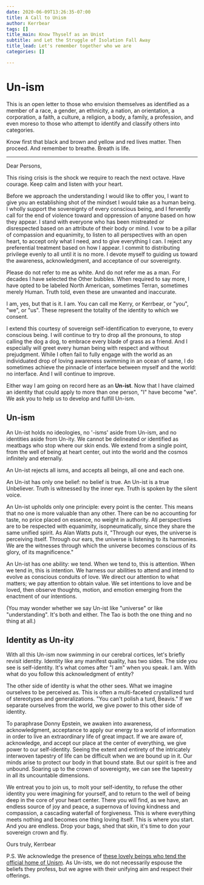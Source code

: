```yaml
---
date: 2020-06-09T13:26:35-07:00
title: A Call to Unism
author: Kerrbear
tags: []
title_main: Know Thyself as an Unist
subtitle: and Let the Struggle of Isolation Fall Away
title_lead: Let's remember together who we are
categories: []

---
```

# Un-ism

This is an open letter to those who envision themselves as identified as a member of a race, a gender, an ethnicity, a nation, an orientation, a corporation, a faith, a culture, a religion, a body, a family, a profession, and even moreso to those who attempt to identify and classify others into categories.

Know first that black and brown and yellow and red lives matter. Then proceed. And remember to breathe. Breath is life.

***

Dear Persons,

This rising crisis is the shock we require to reach the next octave. Have courage. Keep calm and listen with your heart.

Before we approach the understanding I would like to offer you, I want to give you an establishing shot of the mindset I would take as a human being. I wholly support the sovereignty of every conscious being, and I fervently call for the end of violence toward and oppression of anyone based on how they appear. I stand with everyone who has been mistreated or disrespected based on an attribute of their body or mind. I vow to be a pillar of compassion and equanimity, to listen to all perspectives with an open heart, to accept only what I need, and to give everything I can. I reject any preferential treatment based on how I appear. I commit to distributing privilege evenly to all until it is no more. I devote myself to guiding us toward the awareness, acknowledgment, and acceptance of our sovereignty.

Please do not refer to me as white. And do not refer me as a man. For decades I have selected the Other bubbles. When required to say more, I have opted to be labeled North American, sometimes Terran, sometimes merely Human. Truth told, even these are unwanted and inaccurate.

I am, yes, but that is it. I am. You can call me Kerry, or Kerrbear, or "you", "we", or "us". These represent the totality of the identity to which we consent.

I extend this courtesy of sovereign self-identification to everyone, to every conscious being. I will continue to try to drop all the pronouns, to stop calling the dog a dog, to embrace every blade of grass as a friend. And I especially will greet every human being with respect and without prejudgment. While I often fail to fully engage with the world as an individuated drop of loving awareness swimming in an ocean of same, I do sometimes achieve the pinnacle of interface between myself and the world: no interface. And I will continue to improve.

Either way I am going on record  here as an **Un-ist**. Now that I have claimed an identity that could apply to more than one person, "I" have become "we". We ask you to help us to develop and fulfill Un-ism.

## Un-ism

An Un-ist holds no ideologies, no '-isms' aside from Un-ism, and no identities aside from Un-ity. We cannot be delineated or identified as meatbags who stop where our skin ends. We extend from a single point, from the well of being at heart center, out into the world and the cosmos infinitely and eternally.

An Un-ist rejects all isms, and accepts all beings, all one and each one.

An Un-ist has only one belief: no belief is true. An Un-ist is a true  Unbeliever. Truth is witnessed by the inner eye. Truth is spoken by the silent voice.

An Un-ist upholds only one principle: every point is the center. This means that no one is more valuable than any other. There can be no accounting for taste, no price placed on essence, no weight in authority. All perspectives are to be respected with equanimity, isopneumatically, since they share the same unified spirit. As Alan Watts puts it, "Through our eyes, the universe is perceiving itself. Through our ears, the universe is listening to its harmonies. We are the witnesses through which the universe becomes conscious of its glory, of its magnificence."

An Un-ist has one ability: we tend. When we tend to, this is attention. When we tend in, this is intention. We harness our abilities to attend and intend to evolve as conscious conduits of love. We direct our attention to what matters; we pay attention to obtain value. We set intentions to love and be loved, then observe thoughts, motion, and emotion emerging from the enactment of our intentions.

(You may wonder whether we say Un-ist like "universe" or like "understanding". It's both and either. The Tao is both the one thing and no thing at all.)

## Identity as Un-ity

With all this Un-ism now swimming in our cerebral cortices, let's briefly revisit identity. Identity like any manifest quality, has two sides. The side you see is self-identity. It's what comes after "I am" when you speak. I am. With what do you follow this acknowledgment of entity?

The other side of identity is what the other sees. What we imagine ourselves to be perceived as. This is often a multi-faceted crystallized turd of stereotypes and generalizations. "You can't polish a turd, Beavis." If we separate ourselves from the world, we give power to this other side of identity.

To paraphrase Donny Epstein, we awaken into awareness, acknowledgment, acceptance to apply our energy to a world of information in order to live an extraordinary life of great impact. If we are aware of, acknowledge, and accept our place at the center of everything, we give power to our self-identity. Seeing the extent and entirety of the intricately interwoven tapestry of life can be difficult when we are bound up in it. Our minds arise to protect our body in that bound state. But our spirit is free and unbound. Soaring up to the crown of sovereignty, we can see the tapestry in all its uncountable dimensions.

We entreat you to join us, to molt your self-identity, to refuse the other identity you were imagining for yourself, and to return to the well of being deep in the core of your heart center. There you will find, as we have, an endless source of joy and peace, a supernova of loving kindness and compassion, a cascading waterfall of forgiveness. This is where everything meets nothing and becomes one thing loving itself. This is where you start. And you are endless. Drop your bags, shed that skin, it's time to don your sovereign crown and fly.

Ours truly, Kerrbear

P.S. We acknowledge the presence of [these lovely beings who tend the official home of Unism](https://theunists.wordpress.com/category/what-is-unism/). As Un-ists, we do not necessarily espouse the beliefs they profess, but we agree with their unifying aim and respect their offerings.